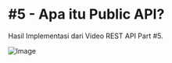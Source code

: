 # #5 - Apa itu Public API?

Hasil Implementasi dari Video REST API Part #5.

![Image](https://cdn.upload.systems/uploads/zA49x2BW.png)

